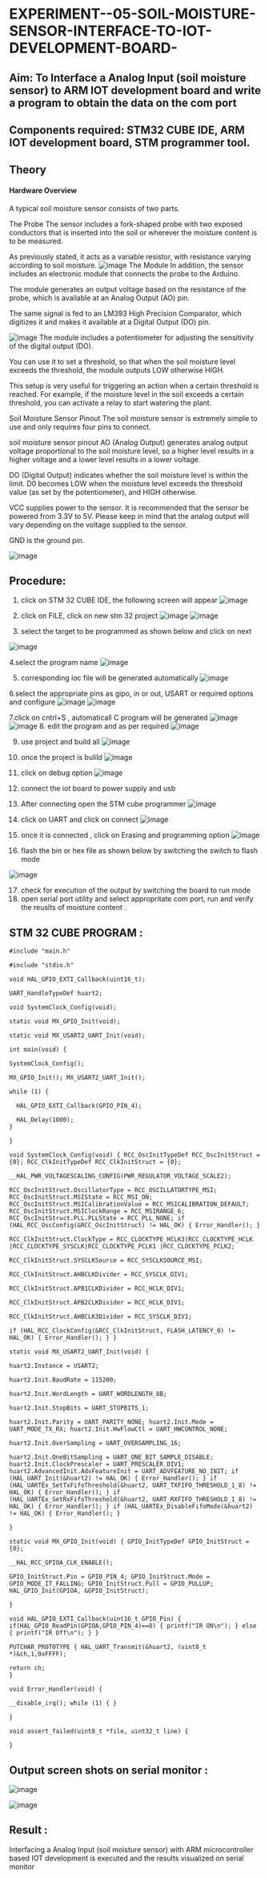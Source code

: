 # EXPERIMENT--05-SOIL-MOISTURE-SENSOR-INTERFACE-TO-IOT-DEVELOPMENT-BOARD-
## Aim: To Interface a Analog Input  (soil moisture sensor) to ARM IOT development board and write a  program to obtain  the data on the com port 
## Components required: STM32 CUBE IDE, ARM IOT development board,  STM programmer tool.
## Theory 
#### Hardware Overview
A typical soil moisture sensor consists of two parts.

The Probe
The sensor includes a fork-shaped probe with two exposed conductors that is inserted into the soil or wherever the moisture content is to be measured.

As previously stated, it acts as a variable resistor, with resistance varying according to soil moisture.
![image](https://github.com/vasanthkumarch/EXPERIMENT--05-SOIL-MOISTURE-SENSOR-INTERFACE-TO-IOT-DEVELOPMENT-BOARD-/assets/36288975/00e1751d-44e6-41e3-b261-717a657861be)
The Module
In addition, the sensor includes an electronic module that connects the probe to the Arduino.

The module generates an output voltage based on the resistance of the probe, which is available at an Analog Output (AO) pin.

The same signal is fed to an LM393 High Precision Comparator, which digitizes it and makes it available at a Digital Output (DO) pin.

![image](https://github.com/vasanthkumarch/EXPERIMENT--05-SOIL-MOISTURE-SENSOR-INTERFACE-TO-IOT-DEVELOPMENT-BOARD-/assets/36288975/85f21aed-ce9b-416c-8ad2-d0919eb32dbf)
The module includes a potentiometer for adjusting the sensitivity of the digital output (DO).

You can use it to set a threshold, so that when the soil moisture level exceeds the threshold, the module outputs LOW otherwise HIGH.

This setup is very useful for triggering an action when a certain threshold is reached. For example, if the moisture level in the soil exceeds a certain threshold, you can activate a relay to start watering the plant.


Soil Moisture Sensor Pinout
The soil moisture sensor is extremely simple to use and only requires four pins to connect.

soil moisture sensor pinout
AO (Analog Output) generates analog output voltage proportional to the soil moisture level, so a higher level results in a higher voltage and a lower level results in a lower voltage.

DO (Digital Output) indicates whether the soil moisture level is within the limit. D0 becomes LOW when the moisture level exceeds the threshold value (as set by the potentiometer), and HIGH otherwise.

VCC supplies power to the sensor. It is recommended that the sensor be powered from 3.3V to 5V. Please keep in mind that the analog output will vary depending on the voltage supplied to the sensor.

GND is the ground pin.

![image](https://github.com/vasanthkumarch/EXPERIMENT--05-SOIL-MOISTURE-SENSOR-INTERFACE-TO-IOT-DEVELOPMENT-BOARD-/assets/36288975/bf4f99ab-6c72-4d9b-9e65-40669401ce04)

## Procedure:
 1. click on STM 32 CUBE IDE, the following screen will appear 
 ![image](https://user-images.githubusercontent.com/36288975/226189166-ac10578c-c059-40e7-8b80-9f84f64bf088.png)

 2. click on FILE, click on new stm 32 project 
 ![image](https://user-images.githubusercontent.com/36288975/226189215-2d13ebfb-507f-44fc-b772-02232e97c0e3.png)
![image](https://user-images.githubusercontent.com/36288975/226189230-bf2d90dd-9695-4aaf-b2a6-6d66454e81fc.png)
3. select the target to be programmed  as shown below and click on next 

![image](https://user-images.githubusercontent.com/36288975/226189280-ed5dcf1d-dd8d-43ae-815d-491085f4863b.png)

4.select the program name 
![image](https://user-images.githubusercontent.com/36288975/226189316-09832a30-4d1a-4d4f-b8ad-2dc28f137711.png)


5. corresponding ioc file will be generated automatically 
![image](https://user-images.githubusercontent.com/36288975/226189378-3abbdee2-0df6-470f-a3cd-79c74e3d3ad8.png)

6.select the appropriate pins as gipo, in or out, USART or required options and configure 
![image](https://user-images.githubusercontent.com/36288975/226189403-f7179f1a-3eae-4637-826b-ab4ec35ba1e1.png)
![image](https://user-images.githubusercontent.com/36288975/226189425-2b2414ce-49b3-4b61-a260-c658cb2e4152.png)


7.click on cntrl+S , automaticall C program will be generated 
![image](https://user-images.githubusercontent.com/36288975/226189443-8b43451d-0b14-47e4-a20b-cc09c6ad8458.png)
![image](https://user-images.githubusercontent.com/36288975/226189450-85ffa969-2ffb-4788-81e5-72d60fdda0f1.png)
8. edit the program and as per required 
![image](https://user-images.githubusercontent.com/36288975/226189461-a573e62f-a109-4631-a250-a20925758fe0.png)

9. use project and build all 
![image](https://user-images.githubusercontent.com/36288975/226189554-3f7101ac-3f41-48fc-abc7-480bd6218dec.png)
10. once the project is bulild 
![image](https://user-images.githubusercontent.com/36288975/226189577-c61cc1eb-3990-4968-8aa6-aefffc766b70.png)

11. click on debug option 
![image](https://user-images.githubusercontent.com/36288975/226189625-37daa9a3-62e9-42b5-a5ce-2ac63345905b.png)

12. connect the  iot board to power supply and usb 

13. After connecting open the STM cube programmer 
![image](https://user-images.githubusercontent.com/36288975/227599356-9c465b7e-6bd0-436b-b4e8-742ed25e06ce.png)

14. click on UART and click on connect 
![image](https://user-images.githubusercontent.com/36288975/227599458-26976d4a-f2d4-49f0-a49f-31f46eb15761.png)

15. once it is connected , click on Erasing and programming option 
![image](https://user-images.githubusercontent.com/36288975/227599531-f03d277e-440f-4f8a-8875-97f8e8058c71.png)

16. flash the bin or hex file as shown below by switching the switch to flash mode 

![image](https://user-images.githubusercontent.com/36288975/227599656-dc4a635f-b5f1-44c8-84c5-ee0a592fa184.png)


17. check for execution of the output by switching the board to run mode 
18. open serial port utility and select appropritate com port, run and verify the reuslts of moisture content .


## STM 32 CUBE PROGRAM :
```
#include "main.h"

#include "stdio.h"

void HAL_GPIO_EXTI_Callback(uint16_t);

UART_HandleTypeDef huart2;

void SystemClock_Config(void);

static void MX_GPIO_Init(void);

static void MX_USART2_UART_Init(void);

int main(void) {

SystemClock_Config();

MX_GPIO_Init(); MX_USART2_UART_Init();

while (1) {

  HAL_GPIO_EXTI_Callback(GPIO_PIN_4);
  
  HAL_Delay(1000);
}

}

void SystemClock_Config(void) { RCC_OscInitTypeDef RCC_OscInitStruct = {0}; RCC_ClkInitTypeDef RCC_ClkInitStruct = {0};

__HAL_PWR_VOLTAGESCALING_CONFIG(PWR_REGULATOR_VOLTAGE_SCALE2);

RCC_OscInitStruct.OscillatorType = RCC_OSCILLATORTYPE_MSI; RCC_OscInitStruct.MSIState = RCC_MSI_ON; RCC_OscInitStruct.MSICalibrationValue = RCC_MSICALIBRATION_DEFAULT; RCC_OscInitStruct.MSIClockRange = RCC_MSIRANGE_6; RCC_OscInitStruct.PLL.PLLState = RCC_PLL_NONE; if (HAL_RCC_OscConfig(&RCC_OscInitStruct) != HAL_OK) { Error_Handler(); }

RCC_ClkInitStruct.ClockType = RCC_CLOCKTYPE_HCLK3|RCC_CLOCKTYPE_HCLK |RCC_CLOCKTYPE_SYSCLK|RCC_CLOCKTYPE_PCLK1 |RCC_CLOCKTYPE_PCLK2;

RCC_ClkInitStruct.SYSCLKSource = RCC_SYSCLKSOURCE_MSI;

RCC_ClkInitStruct.AHBCLKDivider = RCC_SYSCLK_DIV1;

RCC_ClkInitStruct.APB1CLKDivider = RCC_HCLK_DIV1;

RCC_ClkInitStruct.APB2CLKDivider = RCC_HCLK_DIV1;

RCC_ClkInitStruct.AHBCLK3Divider = RCC_SYSCLK_DIV1;

if (HAL_RCC_ClockConfig(&RCC_ClkInitStruct, FLASH_LATENCY_0) != HAL_OK) { Error_Handler(); } }

static void MX_USART2_UART_Init(void) {

huart2.Instance = USART2;

huart2.Init.BaudRate = 115200;

huart2.Init.WordLength = UART_WORDLENGTH_8B;

huart2.Init.StopBits = UART_STOPBITS_1;

huart2.Init.Parity = UART_PARITY_NONE; huart2.Init.Mode = UART_MODE_TX_RX; huart2.Init.HwFlowCtl = UART_HWCONTROL_NONE;

huart2.Init.OverSampling = UART_OVERSAMPLING_16;

huart2.Init.OneBitSampling = UART_ONE_BIT_SAMPLE_DISABLE; huart2.Init.ClockPrescaler = UART_PRESCALER_DIV1; huart2.AdvancedInit.AdvFeatureInit = UART_ADVFEATURE_NO_INIT; if (HAL_UART_Init(&huart2) != HAL_OK) { Error_Handler(); } if (HAL_UARTEx_SetTxFifoThreshold(&huart2, UART_TXFIFO_THRESHOLD_1_8) != HAL_OK) { Error_Handler(); } if (HAL_UARTEx_SetRxFifoThreshold(&huart2, UART_RXFIFO_THRESHOLD_1_8) != HAL_OK) { Error_Handler(); } if (HAL_UARTEx_DisableFifoMode(&huart2) != HAL_OK) { Error_Handler(); }

}

static void MX_GPIO_Init(void) { GPIO_InitTypeDef GPIO_InitStruct = {0};

__HAL_RCC_GPIOA_CLK_ENABLE();

GPIO_InitStruct.Pin = GPIO_PIN_4; GPIO_InitStruct.Mode = GPIO_MODE_IT_FALLING; GPIO_InitStruct.Pull = GPIO_PULLUP; HAL_GPIO_Init(GPIOA, &GPIO_InitStruct);

}

void HAL_GPIO_EXTI_Callback(uint16_t GPIO_Pin) { if(HAL_GPIO_ReadPin(GPIOA,GPIO_PIN_4)==0) { printf("IR ON\n"); } else { printf("IR Off\n"); } }

PUTCHAR_PROTOTYPE { HAL_UART_Transmit(&huart2, (uint8_t *)&ch,1,0xFFFF);

return ch;
}

void Error_Handler(void) {

__disable_irq(); while (1) { }

}

void assert_failed(uint8_t *file, uint32_t line) {

}
```


## Output screen shots on serial monitor   :

 ![image](https://github.com/user-attachments/assets/737153e6-d0f5-4525-bad1-47e67f21895f)


 ![image](https://github.com/user-attachments/assets/cf990604-8246-46e1-8821-364b61a6ab31)

## Result :
Interfacing a Analog Input (soil moisture sensor) with ARM microcontroller based IOT development is executed and the results visualized on serial monitor 
